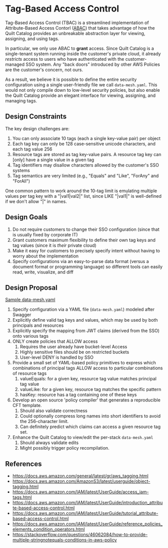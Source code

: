 # Tag-Based Access Control

Tag-Based Access Control (TBAC) is a streamlined implementation of Attribute-Based Access Contorl ([ABAC](https://aws.amazon.com/identity/attribute-based-access-control/)) that takes advantage of how the Quilt Catalog provides an unbreakable abstraction layer for viewing, assigning, and using tags.

In particular, we only use ABAC to **grant** access.
Since Quilt Catalog is a single-tenant system running inside the customer's private cloud, it already _restricts_ access to users who have authenticated with the customer-managed SSO system.  Any "back doors" introduced by other AWS Policies are the customer's concern, not ours.

As a result, we believe it is possible to define the entire security configuration using a single user-friendly file we call `data-mesh.yaml`. This would not only compile down to low-level security policies, but also enable the Quilt Catalog provide an elegant interface for viewing, assigning,
and managing tags.

## Design Constraints

The key design challenges are:

1. You can only associate 10 tags (each a single key-value pair) per object
2. Each tag key can only be 128 case-sensitive unicode characters, and each tag value 256
3. Resource tags are stored as tag key-value pairs. A resource tag key can [only] have a single value in a given tag
4. Tag identifiers may disallow characters allowed by the customer's SSO systems
5. Tag semantics are very limited (e.g., "Equals" and "Like", "ForAny" and "ForAll")  

One common pattern to work around the 10-tag limit is emulating multiple values per tag key with a "|val1|val2|" list, since LIKE "|val1|" is well-defined if we don't allow "|" in names.

## Design Goals

1. Do not require customers to change their SSO configuration (since that is usually fixed by corporate IT)
1. Grant customers maximum flexibility to define their own tag keys and tag values (since it is _their_ private cloud)
1. Make it easy for customers to precisely specify intent without having to worry about the implementation
1. Specify configurations via an easy-to-parse data format (versus a document format or programming language) so different tools can easily read, write, visualize, and diff

## Design Proposal

[Sample data-mesh.yaml](./data-mesh.yaml)

1. Specify configuration via a YAML file (`data-mesh.yaml`) modeled after Swagger
1. Explicitly define valid tag keys and values, which may be used by both principals and resources
1. Explicitly specify the mapping from JWT claims (derived from the SSO) onto various tags
1. ONLY create policies that ALLOW access
    1. Requires the user already have bucket-level Access
    1. Highly sensitive files should be on restricted buckets
    1. User-level DENY is handled by SSO
1. Provide a small set of YAML-based policy primitives to express which combinations of principal tags ALLOW access to particular combinations of resource tags
    1. valueEquals: for a given key, resource tag value matches principal tag value
    1. valueLike: for a given key, resource tag matches the specific pattern
    1. hasKey: resource has a tag containing one of these keys
1. Develop an open source 'policy compiler' that generates a reproducible CFT template.
    1. Should also validate correctness
    2. Could optionally compress long names into short identifiers to avoid the 256-character limit.
    3. Can definitely predict which claims can access a given resource tag set.
1. Enhance the Quilt Catalog to view/edit the per-stack `data-mesh.yaml`
    1. Should always validate edits
    2. Might possibly trigger policy recompilation.

## References

- <https://docs.aws.amazon.com/general/latest/gr/aws_tagging.html>
- <https://docs.aws.amazon.com/AmazonS3/latest/userguide/object-tagging.html>
- <https://docs.aws.amazon.com/IAM/latest/UserGuide/access_iam-tags.html>
- <https://docs.aws.amazon.com/IAM/latest/UserGuide/introduction_attribute-based-access-control.html>
- <https://docs.aws.amazon.com/IAM/latest/UserGuide/tutorial_attribute-based-access-control.html>
- <https://docs.aws.amazon.com/IAM/latest/UserGuide/reference_policies_elements_condition_operators.html>
- <https://stackoverflow.com/questions/46062084/how-to-provide-multiple-stringnotequals-conditions-in-aws-policy>
